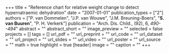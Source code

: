 +++
title = "Reference chart for relative weight change to detect hypernatraemic dehydration"
date = "2007-01-01"
publication_types = ["2"]
authors = ["P. van Dommelen", "J.P. van Wouwe", "J.M. Breuning-Boers", "**S. van Buuren**", "P. H. Verkerk"]
publication = "Arch. Dis. Child., (92), 6, _490--494_"
abstract = ""
abstract_short = ""
image_preview = ""
selected = false
projects = []
tags = []
url_pdf = ""
url_preprint = ""
url_code = ""
url_dataset = ""
url_project = ""
url_slides = ""
url_video = ""
url_poster = ""
url_source = ""
math = true
highlight = true
[header]
image = ""
caption = ""
+++

